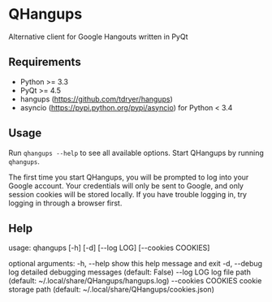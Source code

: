 QHangups
========

Alternative client for Google Hangouts written in PyQt

Requirements
------------

- Python >= 3.3
- PyQt >= 4.5
- hangups (https://github.com/tdryer/hangups)
- asyncio (https://pypi.python.org/pypi/asyncio) for Python < 3.4

Usage
-----

Run `qhangups --help` to see all available options.
Start QHangups by running `qhangups`.

The first time you start QHangups, you will be prompted to log into your
Google account. Your credentials will only be sent to Google, and only
session cookies will be stored locally. If you have trouble logging in,
try logging in through a browser first.

Help
----

usage: qhangups [-h] [-d] [--log LOG] [--cookies COOKIES]

optional arguments:
  -h, --help         show this help message and exit
  -d, --debug        log detailed debugging messages (default: False)
  --log LOG          log file path (default:
                     ~/.local/share/QHangups/hangups.log)
  --cookies COOKIES  cookie storage path (default:
                     ~/.local/share/QHangups/cookies.json)
